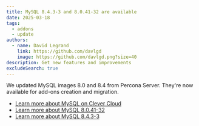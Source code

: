```yaml
---
title: MySQL 8.4.3-3 and 8.0.41-32 are available
date: 2025-03-18
tags:
  - addons
  - update
authors:
  - name: David Legrand
    link: https://github.com/davlgd
    image: https://github.com/davlgd.png?size=40
description: Get new features and improvements
excludeSearch: true
---
```


We updated MySQL images 8.0 and 8.4 from Percona Server. They're now available for add-ons creation and migration.

* [Learn more about MySQL on Clever Cloud](/doc/addons/mysql/)
* [Learn more about MySQL 8.0.41-32](https://docs.percona.com/percona-server/8.0/release-notes/8.0.41-32.html)
* [Learn more about MySQL 8.4.3-3](https://docs.percona.com/percona-server/8.4/release-notes/8.4.3-3.html)

